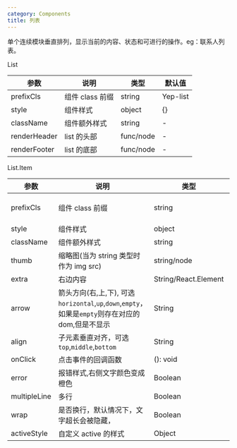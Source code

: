 ```yaml
---
category: Components
title: 列表
---
```


单个连续模块垂直排列，显示当前的内容、状态和可进行的操作。eg：联系人列表。

<DEMO>

List

| 参数         | 说明            | 类型      | 默认值   |
| ------------ | --------------- | --------- | -------- |
| prefixCls    | 组件 class 前缀 | string    | Yep-list |
| style        | 组件样式        | object    | {}       |
| className    | 组件额外样式    | string    | -        |
| renderHeader | list 的头部     | func/node | -        |
| renderFooter | list 的底部     | func/node | -        |

List.Item

| 参数         | 说明                                                                                               | 类型                 | 默认值        |
| ------------ | -------------------------------------------------------------------------------------------------- | -------------------- | ------------- |
| prefixCls    | 组件 class 前缀                                                                                    | string               | Yep-list-item |
| style        | 组件样式                                                                                           | object               | {}            |
| className    | 组件额外样式                                                                                       | string               | -             |
| thumb        | 缩略图(当为 string 类型时作为 img src)                                                             | string/node          | -             |
| extra        | 右边内容                                                                                           | String/React.Element | 无            |
| arrow        | 箭头方向(右,上,下), 可选`horizontal`,`up`,`down`,`empty`，如果是`empty`则存在对应的 dom,但是不显示 | String               | 无            |
| align        | 子元素垂直对齐，可选`top`,`middle`,`bottom`                                                        | String               | `middle`      |
| onClick      | 点击事件的回调函数                                                                                 | (): void             | 无            |
| error        | 报错样式,右侧文字颜色变成橙色                                                                      | Boolean              | `false`       |
| multipleLine | 多行                                                                                               | Boolean              | `false`       |
| wrap         | 是否换行，默认情况下，文字超长会被隐藏，                                                           | Boolean              | `false`       |
| activeStyle  | 自定义 active 的样式                                                                               | Object               | -             |
